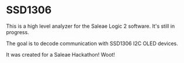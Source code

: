 # SSD1306

This is a high level analyzer for the Saleae Logic 2 software. It's still in progress.

The goal is to decode communication with SSD1306 I2C OLED devices.

It was created for a Saleae Hackathon! Woot!
